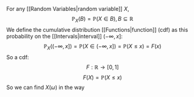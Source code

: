 For any [[Random Variables|random variable]] $X$, 
$$
\mathbb{P}_{X}(B)=\mathbb{P}(X \in B), B\subseteq \mathbb{R}
$$
We define the cumulative distribution [[Functions|function]] (cdf) as this probability on the [[Intervals|interval]] $(-\infty,x]$:
$$
\mathbb{P}_{X}((-\infty,x])=\mathbb{P}(X\in (-\infty,x])=\mathbb{P}(X\leq x)=F(x)
$$
So a cdf:
$$
F:\mathbb{R}\to[0,1]
$$
$$
 F(X)=\mathbb{P}(X\leq x)
$$
So we can find $X(\omega)$ in the way